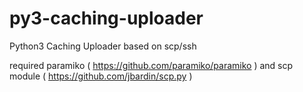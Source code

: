 # py3-caching-uploader
Python3 Caching Uploader based on scp/ssh

required paramiko ( https://github.com/paramiko/paramiko )
and scp module ( https://github.com/jbardin/scp.py )
